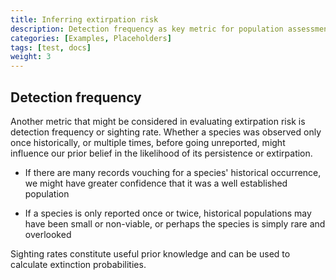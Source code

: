 ```yaml
---
title: Inferring extirpation risk
description: Detection frequency as key metric for population assessments
categories: [Examples, Placeholders]
tags: [test, docs]
weight: 3
---
```


## Detection frequency

Another metric that might be considered in evaluating extirpation risk is detection
frequency or sighting rate. Whether a species was observed only once historically,
or multiple times, before going unreported, might influence our prior belief in the 
likelihood of its persistence or extirpation.

* If there are many records vouching for a species' historical occurrence, we might have
greater confidence that it was a well established population

* If a species is only reported once or twice, historical populations may have been small or non-viable, or perhaps the species 
is simply rare and overlooked

Sighting rates constitute useful prior knowledge and can be used to calculate extinction probabilities.

